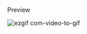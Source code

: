 Preview 

![ezgif com-video-to-gif](https://user-images.githubusercontent.com/42762022/90320965-28f32080-df63-11ea-8b0b-ef4ac047cb0e.gif)
